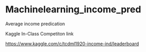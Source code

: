 # Machinelearning_income_pred
Average income predication

Kaggle In-Class Competiton link

https://www.kaggle.com/c/tcdml1920-income-ind/leaderboard
